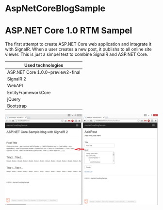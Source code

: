 # AspNetCoreBlogSample

# <h1>ASP.NET Core 1.0 RTM Sampel
The first attempt to create ASP.NET Core web application and integrate it with SignalR.
When a user creates a new post, it publishs to all online site viewer.
This is just a simpel test to combine SignalR and ASP.NET Core.



Used technologies | 
------------ | 
ASP.NET Core 1.0.0-preview2-final | 
SignalR 2 |
WebAPI |
EntityFrameworkCore |
jQuery | 
Bootstrap |


![alt tag](https://github.com/MatGhp/AspNetCoreBlogSample/blob/master/src/AspNetCoreBlogSample/AspNetCoreSample.jpg)
